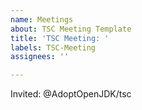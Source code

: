 ```yaml
---
name: Meetings
about: TSC Meeting Template
title: 'TSC Meeting: '
labels: TSC-Meeting
assignees: ''

---
```


Invited: @AdoptOpenJDK/tsc

<!-- Paste the meeting agenda here -->
